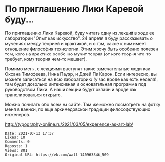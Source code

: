 # По приглашению Лики Каревой буду...

По приглашению Лики Каревой, буду читать одну из лекций в ходе ее лаборатории "Опыт как искусство". 24 апреля я буду рассказывать о мучениях между теорией и практикой, и о том, какое к ним имеет отношение философия технологии. Этим я хочу быть особенно полезен тем, кого на практике особенно мучит теория (от кого теория что-то требует, кому теория чем-то мешает).

Помимо меня, с лекциями выступят такие замечательные люди как Оксана Тимофеева, Нина Пауэр, и Джей Пи Карон. Если интересно, вы можете записаться на всю лабораторию (у вас вроде как есть неделя), там будет довольно интенсивная и основательная программа под руководством Лики. А наши лекции будут онлайн и вроде как транслироваться открыто.

Можно почитать обо всем на сайте. Там же можно посмотреть на фотку меня в ванной, по еще архимедовской традиции философствующих инженеров.

http://typography-online.ru/2021/03/05/experience-as-art-lab/

    Date: 2021-03-13 17:37
    Likes: 10
    Comments: 0
    Reposts: 1
    Views: 801
    Original URL: https://vk.com/wall-140963346_509

